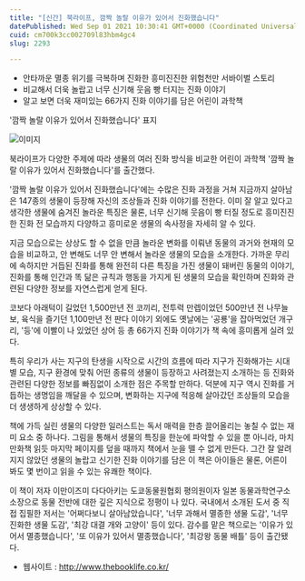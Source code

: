 ```yaml
---
title: "[신간] 북라이프, 깜짝 놀랄 이유가 있어서 진화했습니다"
datePublished: Wed Sep 01 2021 10:30:41 GMT+0000 (Coordinated Universal Time)
cuid: cm700k3cc002709l83hbm4gc4
slug: 2293

---
```



- 안타까운 멸종 위기를 극복하며 진화한 흥미진진한 위험천만 서바이벌 스토리
- 비교해서 더욱 놀랍고 너무 신기해 웃음 빵 터지는 진화 이야기
- 알고 보면 더욱 재미있는 66가지 진화 이야기를 담은 어린이 과학책

'깜짝 놀랄 이유가 있어서 진화했습니다' 표지

![이미지](https://cdn.hashnode.com/res/hashnode/image/upload/v1739250021920/02cd2e57-09bf-4c4e-bf65-9c78c6a4013f.jpeg)

북라이프가 다양한 주제에 따라 생물의 여러 진화 방식을 비교한 어린이 과학책 '깜짝 놀랄 이유가 있어서 진화했습니다'를 출간했다.

'깜짝 놀랄 이유가 있어서 진화했습니다'에는 수많은 진화 과정을 거쳐 지금까지 살아남은 147종의 생물이 등장해 자신의 조상들과 진화 이야기를 전한다. 이미 잘 알고 있다고 생각한 생물에 숨겨진 놀라운 특징은 물론, 너무 신기해 웃음이 빵 터질 정도로 흥미진진한 진화 전 모습까지 다양하고 흥미로운 생물의 속사정을 자세히 알 수 있다.

지금 모습으로는 상상도 할 수 없을 만큼 놀라운 변화를 이뤄낸 동물의 과거와 현재의 모습을 비교하고, 안 변해도 너무 안 변해서 놀라운 생물의 모습을 소개한다. 가까운 무리에 속하지만 거듭된 진화를 통해 완전히 다른 특징을 가진 생물이 돼버린 동물의 이야기, 진화를 통해 인간과 똑 닮은 규칙과 행동을 가지게 된 생물의 모습을 확인하며 진화와 관련된 다양한 정보를 자연스럽게 얻게 된다.

코보다 아래턱이 길었던 1,500만년 전 코끼리, 전투력 만렙이었던 500만년 전 나무늘보, 육식을 즐기던 1,100만년 전 판다 이야기 외에도 옛날에는 '공룡'을 잡아먹었던 개구리, '등'에 이빨이 나 있었던 상어 등 총 66가지 진화 이야기가 책 속에 흥미롭게 실려 있다.

특히 우리가 사는 지구의 탄생을 시작으로 시간의 흐름에 따라 지구가 진화해가는 시대별 모습, 지구 환경에 맞춰 어떤 종류의 생물이 등장하고 사려졌는지 소개하는 등 진화와 관련된 다양한 정보를 빠짐없이 소개한 점은 주목할 만하다. 덕분에 지구 역시 진화를 거듭하는 생명임을 깨달을 수 있으며, 변화하는 지구에 적응해 살아갔던 조상들의 모습을 더 생생하게 상상할 수 있다.

책에 가득 실린 생물의 다양한 일러스트는 독서 매력을 한층 끌어올리는 놓칠 수 없는 재미 요소 중 하나다. 그림을 통해서 생물의 특징을 한눈에 파악할 수 있을 뿐 아니라, 마치 만화책 읽듯 마지막 페이지를 덮을 때까지 책에서 눈을 뗄 수 없게 만든다. 그간 잘 알려지지 않았던 생물의 놀랍고 신기한 진화 이야기를 담은 이 책은 아이들은 물론, 어른이 봐도 몇 번이고 읽을 수 있는 유쾌한 책이다.

이 책이 저자 이만이즈미 다다아키는 도쿄동물원협회 평의원이자 일본 동물과학연구소 소장으로 동물 전반에 대한 깊은 지식으로 정평이 나 있다. 국내에서 소개된 도서 중 직접 집필한 저서는 '어쩌다보니 살아남았습니다', '너무 과해서 멸종한 생물 도감', '너무 진화한 생물 도감', '최강 대결 개와 고양이' 등이 있다. 감수를 맡은 책으로는 '이유가 있어서 멸종했습니다', '또 이유가 있어서 멸종했습니다', '최강왕 동물 배틀' 등이 출간됐다.

- 웹사이트 : http://www.thebooklife.co.kr/